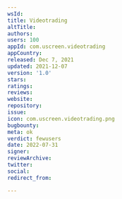 ```yaml
---
wsId: 
title: Videotrading
altTitle: 
authors: 
users: 100
appId: com.uscreen.videotrading
appCountry: 
released: Dec 7, 2021
updated: 2021-12-07
version: '1.0'
stars: 
ratings: 
reviews: 
website: 
repository: 
issue: 
icon: com.uscreen.videotrading.png
bugbounty: 
meta: ok
verdict: fewusers
date: 2022-07-31
signer: 
reviewArchive: 
twitter: 
social: 
redirect_from: 

---
```


